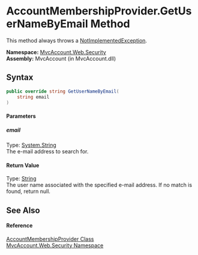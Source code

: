 AccountMembershipProvider.GetUserNameByEmail Method
===================================================
This method always throws a [NotImplementedException][1].

**Namespace:** [MvcAccount.Web.Security][2]  
**Assembly:** MvcAccount (in MvcAccount.dll)

Syntax
------

```csharp
public override string GetUserNameByEmail(
	string email
)
```

#### Parameters

##### *email*
Type: [System.String][3]  
The e-mail address to search for.

#### Return Value
Type: [String][3]  
 The user name associated with the specified e-mail address. If no match is found, return null. 

See Also
--------

#### Reference
[AccountMembershipProvider Class][4]  
[MvcAccount.Web.Security Namespace][2]  

[1]: http://msdn.microsoft.com/en-us/library/6byb74h9
[2]: ../README.md
[3]: http://msdn.microsoft.com/en-us/library/s1wwdcbf
[4]: README.md
